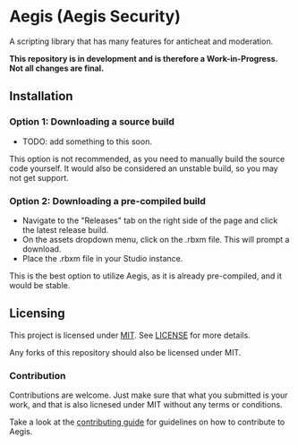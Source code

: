 # Aegis (Aegis Security)
A scripting library that has many features for anticheat and moderation.

**This repository is in development and is therefore a Work-in-Progress. Not all changes are final.**

## Installation

### Option 1: Downloading a source build
* TODO: add something to this soon.

This option is not recommended, as you need to manually build the source code yourself. It would also be considered an unstable build, so you may not get support.

### Option 2: Downloading a pre-compiled build
* Navigate to the "Releases" tab on the right side of the page and click the latest release build.
* On the assets dropdown menu, click on the .rbxm file. This will prompt a download.
* Place the .rbxm file in your Studio instance.

This is the best option to utilize Aegis, as it is already pre-compiled, and it would be stable.

## Licensing
This project is licensed under [MIT](http://opensource.org/licenses/MIT). See [LICENSE](LICENSE) for more details.

Any forks of this repository should also be licensed under MIT.

### Contribution
Contributions are welcome. Just make sure that what you submitted is your work, and that is also licnesed under MIT without any terms or conditions.

Take a look at the [contributing guide](CONTRIBUTING.md) for guidelines on how to contribute to Aegis.
